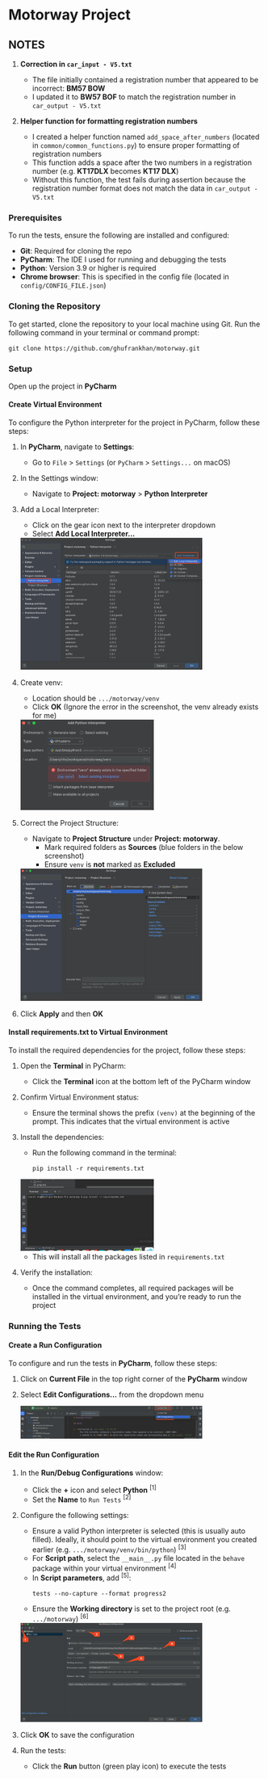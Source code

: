 # Motorway Project

## NOTES

1. **Correction in `car_input - V5.txt`**
    - The file initially contained a registration number that appeared to be incorrect: **BM57 BOW**
    - I updated it to **BW57 BOF** to match the registration number in `car_output - V5.txt`

2. **Helper function for formatting registration numbers**
    - I created a helper function named `add_space_after_numbers` (located in `common/common_functions.py`) to ensure
      proper formatting of registration numbers
    - This function adds a space after the two numbers in a registration number (e.g. **KT17DLX** becomes **KT17 DLX**)
    - Without this function, the test fails during assertion because the registration number format does not match the
      data in `car_output - V5.txt`

### Prerequisites

To run the tests, ensure the following are installed and configured:

- **Git**: Required for cloning the repo
- **PyCharm**: The IDE I used for running and debugging the tests
- **Python**: Version 3.9 or higher is required
- **Chrome browser**: This is specified in the config file (located in `config/CONFIG_FILE.json`)

### Cloning the Repository

To get started, clone the repository to your local machine using Git. Run the following command in your terminal or
command prompt:

```
git clone https://github.com/ghufrankhan/motorway.git
```

### Setup

Open up the project in **PyCharm**

#### Create Virtual Environment

To configure the Python interpreter for the project in PyCharm, follow these steps:

1. In **PyCharm**, navigate to **Settings**:
    - Go to `File` > `Settings` (or `PyCharm` > `Settings...` on macOS)

2. In the Settings window:
    - Navigate to **Project: motorway** > **Python Interpreter**

3. Add a Local Interpreter:
    - Click on the gear icon next to the interpreter dropdown
    - Select **Add Local Interpreter...**

   <img src="assets/pycharm-interpreter.png" alt="PyCharm Add Interpreter" width="75%" />

4. Create venv:
    - Location should be `.../motorway/venv`
    - Click **OK** (Ignore the error in the screenshot, the venv already exists for me)

   <img src="assets/pycharm-create-venv.png" alt="PyCharm Add Virtual Environment" width="55%" />

5. Correct the Project Structure:
    - Navigate to **Project Structure** under **Project: motorway**.
        - Mark required folders as **Sources** (blue folders in the below screenshot)
        - Ensure `venv` is **not** marked as **Excluded**

    <img src="assets/pycharm-structure.png" alt="PyCharm Project Structure" width="75%" />

6. Click **Apply** and then **OK**

#### Install requirements.txt to Virtual Environment

To install the required dependencies for the project, follow these steps:

1. Open the **Terminal** in PyCharm:
    - Click the **Terminal** icon at the bottom left of the PyCharm window

2. Confirm Virtual Environment status:
    - Ensure the terminal shows the prefix `(venv)` at the beginning of the prompt. This indicates that the virtual
      environment is active

3. Install the dependencies:
    - Run the following command in the terminal:
      ```
      pip install -r requirements.txt
      ```

    <img src="assets/pip-install.png" alt="Pip Install Screenshot" width="55%" />

    - This will install all the packages listed in `requirements.txt`

4. Verify the installation:
    - Once the command completes, all required packages will be installed in the virtual environment, and you’re ready
      to run the project

### Running the Tests

#### Create a Run Configuration

To configure and run the tests in **PyCharm**, follow these steps:

1. Click on **Current File** in the top right corner of the **PyCharm** window

2. Select **Edit Configurations...** from the dropdown menu

   <img src="assets/add-run.png" alt="Add Configurations Screenshot" width="75%" />

#### Edit the Run Configuration

1. In the **Run/Debug Configurations** window:
    - Click the **+** icon and select **Python** <sup>[1]</sup>
    - Set the **Name** to `Run Tests` <sup>[2]</sup>

2. Configure the following settings:
    - Ensure a valid Python interpreter is selected (this is usually auto filled). Ideally, it should point to the
      virtual environment you created earlier (e.g. `.../motorway/venv/bin/python`) <sup>[3]</sup>
    - For **Script path**, select the `__main__.py` file located in the `behave` package within your virtual
      environment <sup>[4]</sup>
    - In **Script parameters**, add <sup>[5]</sup>:
      ```
      tests --no-capture --format progress2
      ```
    - Ensure the **Working directory** is set to the project root (e.g. `.../motorway`) <sup>[6]</sup>

   <img src="assets/config-dialog.png" alt="Run/Debug Configurations Screenshot" width="75%" />

3. Click **OK** to save the configuration

4. Run the tests:
    - Click the **Run** button (green play icon) to execute the tests